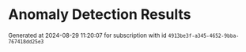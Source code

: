 # Anomaly Detection Results


<sup>Generated at 2024-08-29 11:20:07 for subscription with id `4913be3f-a345-4652-9bba-767418dd25e3`</sup>
